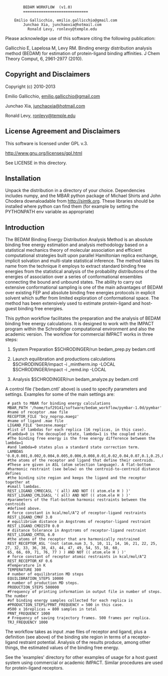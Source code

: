 


			BEDAM WORKFLOW  (v1.0)
		    =============================

		Emilio Gallicchio, emilio.gallicchio@gmail.com
		  	Junchao Xia, junchaoxia@hotmail.com
			  Ronald Levy, ronlevy@temple.edu 

 Please acknowledge use of this software citing the following publication:

  Gallicchio E, Lapelosa M, Levy RM. Binding energy distribution
  analysis method (BEDAM) for estimation of protein-ligand binding
  affinities. J Chem Theory Comput, 6, 2961-2977 (2010).

 Copyright and Disclaimers
 -------------------------

 Copyright (c) 2010-2013 

 Emilio Gallicchio, emilio.gallicchio@gmail.com

 Junchao Xia, junchaoxia@hotmail.com

 Ronald Levy, ronlevy@temple.edu

 License Agreement and Disclaimers
 ---------------------------------

 This software is licensed under GPL v.3.
 
 http://www.gnu.org/licenses/gpl.html

 See LICENSE in this directory.

 Installation
 ------------

 Unpack the distribution in a directory of your choice. Dependencies
 includes numpy, and the MBAR python package of Michael Shirts and
 John Chodera downaloadable from http://simtk.org. These libraries
 should be installed where python can find them (for example by
 setting the PYTHONPATH env variable as appropriate)

 Introduction
 ------------

 The BEDAM Binding Energy Distribution Analysis Method is an absolute
 binding free energy estimation and analysis methodology based on a
 statistical mechanics theory of molecular association and efficient
 computational strategies built upon parallel Hamiltonian replica
 exchange, implicit solvation and multi-state statistical
 inference. The method takes its name from the technique it employs to
 extract standard binding free energies from the statistical analysis
 of the probability distributions of the energies of association over
 a series of conformational ensembles connecting the bound and unbound
 states. The ability to carry out extensive conformational sampling is
 one of the main advantages of BEDAM over existing FEP and absolute
 binding free energies protocols in explicit solvent which suffer from
 limited exploration of conformational space. The method has been
 extensively used to estimate protein-ligand and host-guest binding
 free energies.

 This python workflow facilitates the preparation and the analysis of
 BEDAM binding free energy calculations. It is designed to work with
 the IMPACT program within the Schrodinger computational
 environment and also the academic version. The workflow for commercial
 IMPACT works in three steps:

1. System Preparation
 $SCHRODINGER/run bedam_prep.py bedam.cntl

2. Launch equilibration and productions calculations
$SCHRODINGER/impact -i <jobname>_mintherm.inp -LOCAL
$SCHRODINGER/impact -i <jobname>_remd.inp -LOCAL

3. Analysis
 $SCHRODINGER/run bedam_analyze.py bedam.cntl

A control file ('bedam.cntl' above) is used to specify parameters and
settings. Examples for some of the main settings are:

     # path to MBAR for binding energy calculations
     MBAR_PATH '/home/tuf29141/software/bedam_workflow/pymbar-1.0d/pymbar'
     #name of receptor .mae file
     RECEPTOR_FILE 'bcy_noprop.maegz'
     #name of ligand .mae file
     LIGAND_FILE 'benzene.maegz'
     #list of lambdas for each replica (16 replicas, in this case). 
     #lambda=0 is the decoupled state, lambda=1 is the coupled state.
     #The binding free energy is the free energy difference between the lambda=1
     #and lambda=0 states plus a standard state correction term.
     LAMBDAS '0.0,0.001,0.002,0.004,0.005,0.006,0.008,0.01,0.02,0.04,0.07,0.1,0.25,0.5,0.75,1.0'
     #the atoms of the receptor and ligand that define their centroids. 
     #These are given in ASL (atom selection language). A flat-bottom
     #harmonic restraint (see below) on the centroid-to-centroid distance defines
     #the binding site region and keeps the ligand and the receptor together at
     #small lambdas.
     REST_LIGAND_CMRECASL '( all) AND NOT (( atom.ele H ) )'
     REST_LIGAND_CMLIGASL '( all) AND NOT (( atom.ele H ) )'
     #parameters of the flat-bottom harmonic restraints between the centroids
     #defined above.
     # force constant in kcal/mol/A^2 of receptor-ligand restraints
     REST_LIGAND_CMKF 3.0
     # equilibrium distance in Angstroms of receptor-ligand restraint
     REST_LIGAND_CMDIST0 0.0
     # distance tolerance in Angstroms of receptor-ligand restraint
     REST_LIGAND_CMTOL 6.0
     #the atoms of the receptor that are harmonically restrained
     REST_RECEPTOR_ASL '(not (atom.num 3, 5, 10, 11, 14, 16, 21, 22, 25, 27, 32, 33, 36, 38, 43, 44, 47, 49, 54, 55, 58, 60,
     65, 66, 69, 71, 76, 77 ) ) AND NOT (( atom.ele H ) )'
     # force constant of receptor atomic restraints in kcal/mol/A^2
     REST_RECEPTOR_KF 0.6
     #Temperature in K
     TEMPERATURE 300
     # number of equilibration MD steps
     EQUILIBRATION_STEPS 10000
     # number of production MD steps.
     PRODUCTION_STEPS 500000
     #Frequency of printing information in output file in number of steps. The number
     #of binding energy samples collected for each replica is
     #PRODUCTION_STEPS/PRNT_FREQUENCY = 500 in this case.
     #500 x 16replicas = 800 samples in total
     PRNT_FREQUENCY 1000
     # Frequency of saving trajectory frames. 500 frames per replica.
     TRJ_FREQUENCY 1000
     
The workflow takes as input .mae files of receptor and ligand, plus a
definition (see above) of the binding site region in terms of
a receptor-ligand restraint potential. Analysis of the results produce,
among other things, the estimated values of the binding free energy.

See the 'examples' directory for other examples of usage for a host guest
system using commercial or academic IMPACT. Similar procedures are 
used for protein-ligand receptors.
